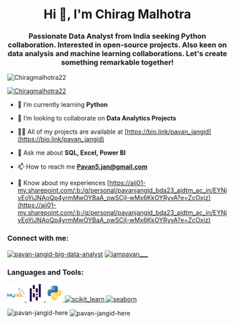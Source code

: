 <h1 align="center">Hi 👋, I'm Chirag Malhotra</h1>
<h3 align="center">Passionate Data Analyst from India seeking Python collaboration. Interested in open-source projects. Also keen on data analysis and machine learning collaborations. Let's create something remarkable together!</h3>

<p align="left"> <img src="https://komarev.com/ghpvc/?username=Chiragmalhotra22&label=Profile%20views&color=0e75b6&style=flat" alt="Chiragmalhotra22" /> </p>

<p align="left"> <a href="https://github.com/ryo-ma/github-profile-trophy"><img src="https://github-profile-trophy.vercel.app/?username=Chiragmalhotra22" alt="Chiragmalhotra22" /></a> </p>

- 🌱 I’m currently learning **Python**

- 👯 I’m looking to collaborate on **Data Analytics Projects**

- 👨‍💻 All of my projects are available at [https://bio.link/pavan_jangid](https://bio.link/pavan_jangid)

- 💬 Ask me about **SQL, Excel, Power BI**

- 📫 How to reach me **Pavan5.jan@gmail.com**

- 📄 Know about my experiences [https://aii01-my.sharepoint.com/:b:/g/personal/pavanjangid_bda23_aidtm_ac_in/EYNjvEoYiJNAoQp4yrmMwOYBaA_owSCjI-wMx6KkOYRyvA?e=ZcOxjz](https://aii01-my.sharepoint.com/:b:/g/personal/pavanjangid_bda23_aidtm_ac_in/EYNjvEoYiJNAoQp4yrmMwOYBaA_owSCjI-wMx6KkOYRyvA?e=ZcOxjz)

<h3 align="left">Connect with me:</h3>
<p align="left">
<a href="https://linkedin.com/in/pavan-jangid-big-data-analyst" target="blank"><img align="center" src="https://raw.githubusercontent.com/rahuldkjain/github-profile-readme-generator/master/src/images/icons/Social/linked-in-alt.svg" alt="pavan-jangid-big-data-analyst" height="30" width="40" /></a>
<a href="https://instagram.com/iampavan___" target="blank"><img align="center" src="https://raw.githubusercontent.com/rahuldkjain/github-profile-readme-generator/master/src/images/icons/Social/instagram.svg" alt="iampavan___" height="30" width="40" /></a>
</p>

<h3 align="left">Languages and Tools:</h3>
<p align="left"> <a href="https://www.mysql.com/" target="_blank" rel="noreferrer"> <img src="https://raw.githubusercontent.com/devicons/devicon/master/icons/mysql/mysql-original-wordmark.svg" alt="mysql" width="40" height="40"/> </a> <a href="https://pandas.pydata.org/" target="_blank" rel="noreferrer"> <img src="https://raw.githubusercontent.com/devicons/devicon/2ae2a900d2f041da66e950e4d48052658d850630/icons/pandas/pandas-original.svg" alt="pandas" width="40" height="40"/> </a> <a href="https://www.python.org" target="_blank" rel="noreferrer"> <img src="https://raw.githubusercontent.com/devicons/devicon/master/icons/python/python-original.svg" alt="python" width="40" height="40"/> </a> <a href="https://scikit-learn.org/" target="_blank" rel="noreferrer"> <img src="https://upload.wikimedia.org/wikipedia/commons/0/05/Scikit_learn_logo_small.svg" alt="scikit_learn" width="40" height="40"/> </a> <a href="https://seaborn.pydata.org/" target="_blank" rel="noreferrer"> <img src="https://seaborn.pydata.org/_images/logo-mark-lightbg.svg" alt="seaborn" width="40" height="40"/> </a> </p>

<p><img align="left" src="https://github-readme-stats.vercel.app/api/top-langs?username=pavan-jangid-here&show_icons=true&locale=en&layout=compact" alt="pavan-jangid-here" /></p>

<p>&nbsp;<img align="center" src="https://github-readme-stats.vercel.app/api?username=pavan-jangid-here&show_icons=true&locale=en" alt="pavan-jangid-here" /></p>
